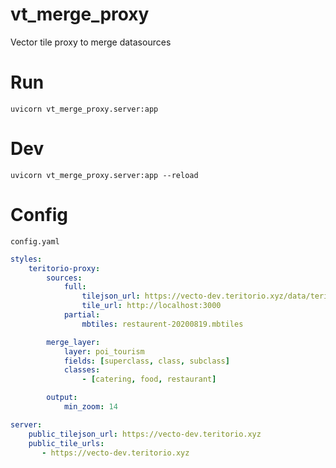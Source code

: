 # vt_merge_proxy

Vector tile proxy to merge datasources

# Run

```
uvicorn vt_merge_proxy.server:app
```

# Dev

```
uvicorn vt_merge_proxy.server:app --reload
```

# Config

`config.yaml`

```yaml
styles:
    teritorio-proxy:
        sources:
            full:
                tilejson_url: https://vecto-dev.teritorio.xyz/data/teritorio-dev.json
                tile_url: http://localhost:3000
            partial:
                mbtiles: restaurent-20200819.mbtiles

        merge_layer:
            layer: poi_tourism
            fields: [superclass, class, subclass]
            classes:
                - [catering, food, restaurant]

        output:
            min_zoom: 14

server:
    public_tilejson_url: https://vecto-dev.teritorio.xyz
    public_tile_urls:
       - https://vecto-dev.teritorio.xyz
```
